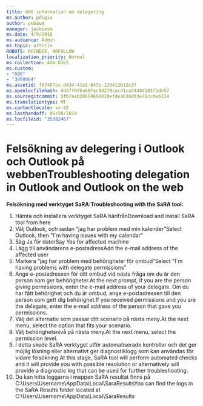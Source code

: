 ```yaml
---
title: 606 information om delegering
ms.author: pdigia
author: pebaum
manager: jackiesm
ms.date: 4/9/2018
ms.audience: Admin
ms.topic: article
ROBOTS: NOINDEX, NOFOLLOW
localization_priority: Normal
ms.collection: Adm_O365
ms.custom:
- "606"
- "3800004"
ms.assetid: f67467cc-d434-41e1-847c-120412b12c3f
ms.openlocfilehash: dddff0f6ab0fec8d2f8cac41ca3440d181f1dc67
ms.sourcegitcommit: 5fb7a4b28859690020efdea630d03e70cc0e6334
ms.translationtype: MT
ms.contentlocale: sv-SE
ms.lasthandoff: 06/28/2019
ms.locfileid: "35382467"
---
```

# <a name="troubleshooting-delegation-in-outlook-and-outlook-on-the-web"></a><span data-ttu-id="a9108-102">Felsökning av delegering i Outlook och Outlook på webben</span><span class="sxs-lookup"><span data-stu-id="a9108-102">Troubleshooting delegation in Outlook and Outlook on the web</span></span>

<span data-ttu-id="a9108-103">**Felsökning med verktyget SaRA:**</span><span class="sxs-lookup"><span data-stu-id="a9108-103">**Troubleshooting with the SaRA tool:**</span></span>

1. <span data-ttu-id="a9108-104">Hämta och installera verktyget SaRA härifrån</span><span class="sxs-lookup"><span data-stu-id="a9108-104">Download and install SaRA tool from here</span></span>
1. <span data-ttu-id="a9108-105">Välj Outlook, och sedan ”jag har problem med min kalender”</span><span class="sxs-lookup"><span data-stu-id="a9108-105">Select Outlook, then "I\`m having issues with my calendar"</span></span>
1. <span data-ttu-id="a9108-106">Säg Ja för dator</span><span class="sxs-lookup"><span data-stu-id="a9108-106">Say Yes for affected machine</span></span>
1. <span data-ttu-id="a9108-107">Lägg till användarens e-postadress</span><span class="sxs-lookup"><span data-stu-id="a9108-107">Add the e-mail address of the affected user</span></span>
1. <span data-ttu-id="a9108-108">Markera ”jag har problem med behörigheter för ombud”</span><span class="sxs-lookup"><span data-stu-id="a9108-108">Select "I\`m having problems with delegate permissions"</span></span>
1. <span data-ttu-id="a9108-109">Ange e-postadressen för ditt ombud vid nästa fråga om du är den person som ger behörigheter.</span><span class="sxs-lookup"><span data-stu-id="a9108-109">At the next prompt, if you are the person giving permissions, enter the e-mail address of your delegate.</span></span> <span data-ttu-id="a9108-110">Om du har fått behörighet och du är ombud, ange e-postadressen till den person som gett dig behörighet.</span><span class="sxs-lookup"><span data-stu-id="a9108-110">If you received permissions and you are the delegate, enter the e-mail address of the person that gave you permissions.</span></span>
1. <span data-ttu-id="a9108-111">Välj det alternativ som passar ditt scenario på nästa meny.</span><span class="sxs-lookup"><span data-stu-id="a9108-111">At the next menu, select the option that fits your scenario.</span></span>
1. <span data-ttu-id="a9108-112">Välj behörighetsnivå på nästa meny.</span><span class="sxs-lookup"><span data-stu-id="a9108-112">At the next menu, select the permission level.</span></span>
1. <span data-ttu-id="a9108-113">I detta skede SaRA verktyget utför automatiserade kontroller och det ger möjlig lösning eller alternativt ger diagnostiklogg som kan användas för vidare felsökning.</span><span class="sxs-lookup"><span data-stu-id="a9108-113">At this stage, SaRA tool will perform automated checks and it will provide you with possible resolution or alternatively will provide a diagnostic log that can be used for further troubleshooting.</span></span>
1. <span data-ttu-id="a9108-114">Du kan hitta loggarna i mappen SaRA resultat finns på C:\Users\Username\AppData\Local\SaraResults</span><span class="sxs-lookup"><span data-stu-id="a9108-114">You can find the logs in the SaRA Results folder located at C:\Users\Username\AppData\Local\SaraResults</span></span>
